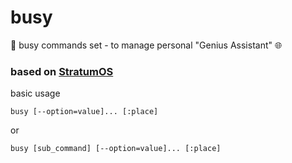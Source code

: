# busy
🐙 busy commands set - to manage personal "Genius Assistant" 🌐

[StratumOS]: https://github.com/StratumOS/StratumOS
### based on [StratumOS]  

basic usage
``` shell
busy [--option=value]... [:place]
```

or

``` shell
busy [sub_command] [--option=value]... [:place]
```

